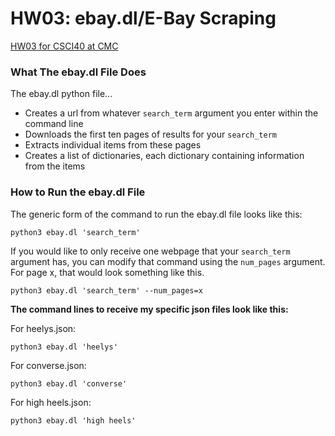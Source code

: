 # HW03: ebay.dl/E-Bay Scraping
[HW03 for CSCI40 at CMC](https://github.com/mikeizbicki/cmc-csci040/tree/2021fall/hw_03)

### What The ebay.dl File Does
The ebay.dl python file...
- Creates a url from whatever `search_term` argument you enter within the command line
- Downloads the first ten pages of results for your `search_term`
- Extracts individual items from these pages
- Creates a list of dictionaries, each dictionary containing information from the items

### How to Run the ebay.dl File
The generic form of the command to run the ebay.dl file looks like this:

    python3 ebay.dl 'search_term'
    
If you would like to only receive one webpage that your `search_term` argument has, you can modify that command using the `num_pages` argument. For page x, that would look something like this.

    python3 ebay.dl 'search_term' --num_pages=x
    
    
**The command lines to receive my specific json files look like this:**

For heelys.json:

    python3 ebay.dl 'heelys'
    
For converse.json:

    python3 ebay.dl 'converse'
    
For high heels.json:

    python3 ebay.dl 'high heels'
    
